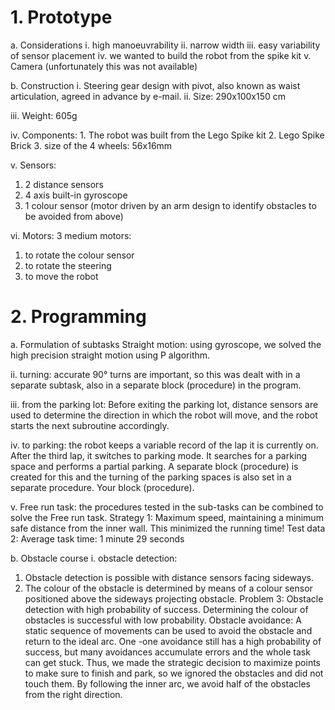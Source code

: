 # 1. Prototype
a.	Considerations
  i. high manoeuvrability
  ii. narrow width
  iii. easy variability of sensor placement
  iv. we wanted to build the robot from the spike kit
  v.	Camera (unfortunately this was not available)

b.	Construction
  i.	Steering gear design with pivot, also known as waist articulation, agreed in advance by e-mail.
  ii. Size: 290x100x150 cm
  
  iii. Weight: 605g
  
  iv. Components: 
    1. The robot was built from the Lego Spike kit
    2. Lego Spike Brick
    3. size of the 4 wheels: 56x16mm

v.	Sensors: 
  1. 2 distance sensors
  2. 4 axis built-in gyroscope
  3. 1 colour sensor (motor driven by an arm design to identify obstacles to be avoided from above)

vi.	Motors: 3 medium motors:
  1. to rotate the colour sensor 
  2. to rotate the steering
  3. to move the robot

# 2. Programming
a.	Formulation of subtasks
  Straight motion: using gyroscope, we solved the high precision straight motion using P algorithm.
 
  ii. turning: accurate 90° turns are important, so this was dealt with in a separate subtask, also in a separate block (procedure) in the program. 

  iii. from the parking lot: Before exiting the parking lot, distance sensors are used to determine the direction in which the robot will move, and the robot starts the next subroutine accordingly.
  
  iv. to parking: the robot keeps a variable record of the lap it is currently on. After the third lap, it switches to parking mode. It searches for a parking space and performs a partial parking. A separate            block (procedure) is created for this and the turning of the parking spaces is also set in a separate procedure.
      Your block (procedure).

  v.	 Free run task: the procedures tested in the sub-tasks can be combined to solve the Free run task.
       Strategy 1: Maximum speed, maintaining a minimum safe distance from the inner wall. This minimized the running time!
       Test data 2: Average task time: 1 minute 29 seconds


b.	Obstacle course
  i. obstacle detection: 
  1. Obstacle detection is possible with distance sensors facing sideways.
  2. The colour of the obstacle is determined by means of a colour sensor positioned above the sideways projecting obstacle.
  Problem 3: Obstacle detection with high probability of success. Determining the colour of obstacles is successful with low probability.
  Obstacle avoidance: A static sequence of movements can be used to avoid the obstacle and return to the ideal arc. One -one avoidance still has a high probability of success, but many avoidances accumulate         errors and the whole task can get stuck. Thus, we made the strategic decision to maximize points to make sure to finish and park, so we ignored the obstacles and did not touch them. By following the inner arc,    we avoid half of the obstacles from the right direction.  	
